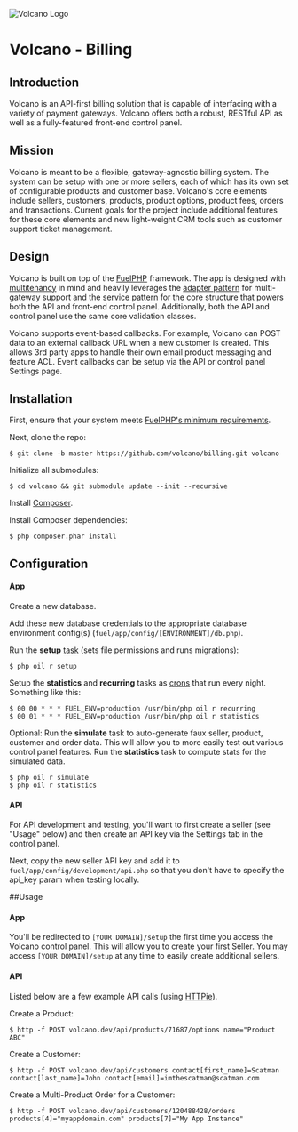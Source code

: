 ![Volcano Logo](https://raw.githubusercontent.com/volcano/billing/master/public/assets/img/logo-large.png)

# Volcano - Billing

## Introduction

Volcano is an API-first billing solution that is capable of interfacing with a variety of payment gateways. Volcano offers both a robust, RESTful API as well as a fully-featured front-end control panel.

## Mission
Volcano is meant to be a flexible, gateway-agnostic billing system. The system can be setup with one or more sellers, each of which has its own set of configurable products and customer base. Volcano's core elements include sellers, customers, products, product options, product fees, orders and transactions. Current goals for the project include additional features for these core elements and new light-weight CRM tools such as customer support ticket management.

## Design
Volcano is built on top of the [FuelPHP](http://fuelphp.com) framework. The app is designed with [multitenancy](http://en.wikipedia.org/wiki/Multitenancy) in mind and heavily leverages the [adapter pattern](http://en.wikipedia.org/wiki/Adapter_pattern) for multi-gateway support and the [service pattern](http://en.wikipedia.org/wiki/Service_layers_pattern) for the core structure that powers both the API and front-end control panel. Additionally, both the API and control panel use the same core validation classes.

Volcano supports event-based callbacks. For example, Volcano can POST data to an external callback URL when a new customer is created. This allows 3rd party apps to handle their own email product messaging and feature ACL. Event callbacks can be setup via the API or control panel Settings page.

## Installation

First, ensure that your system meets [FuelPHP's minimum requirements](http://fuelphp.com/docs/requirements.html).


Next, clone the repo:

	$ git clone -b master https://github.com/volcano/billing.git volcano

Initialize all submodules:

	$ cd volcano && git submodule update --init --recursive

Install [Composer](https://getcomposer.org/doc/00-intro.md).

Install Composer dependencies:

	$ php composer.phar install

## Configuration

#### App
Create a new database.

Add these new database credentials to the appropriate database environment config(s) (`fuel/app/config/[ENVIRONMENT]/db.php`).

Run the __setup__ [task](http://fuelphp.com/docs/packages/oil/refine.html) (sets file permissions and runs migrations):

	$ php oil r setup

Setup the __statistics__ and __recurring__ tasks as [crons](http://en.wikipedia.org/wiki/Cron#Examples) that run every night. Something like this:

	$ 00 00 * * * FUEL_ENV=production /usr/bin/php oil r recurring
	$ 00 01 * * * FUEL_ENV=production /usr/bin/php oil r statistics

Optional: Run the __simulate__ task to auto-generate faux seller, product, customer and order data. This will allow you to more easily test out various control panel features. Run the __statistics__ task to compute stats for the simulated data.

	$ php oil r simulate
	$ php oil r statistics

#### API
For API development and testing, you'll want to first create a seller (see "Usage" below) and then create an API key via the Settings tab in the control panel.

Next, copy the new seller API key and add it to `fuel/app/config/development/api.php` so that you don't have to specify the api_key param when testing locally.

##Usage

#### App
You'll be redirected to `[YOUR DOMAIN]/setup` the first time you access the Volcano control panel. This will allow you to create your first Seller. You may access `[YOUR DOMAIN]/setup` at any time to easily create additional sellers.

#### API
Listed below are a few example API calls (using [HTTPie](http://httpie.org)).

Create a Product:

	$ http -f POST volcano.dev/api/products/71687/options name="Product ABC"

Create a Customer:

	$ http -f POST volcano.dev/api/customers contact[first_name]=Scatman contact[last_name]=John contact[email]=imthescatman@scatman.com

Create a Multi-Product Order for a Customer:

	$ http -f POST volcano.dev/api/customers/120488428/orders products[4]="myappdomain.com" products[7]="My App Instance"
